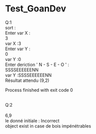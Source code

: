 # Test_GoanDev
Q:1 <br>
sort : <br>
Enter var X : <br>
3 <br>
var X :3 <br>
Enter var Y : <br>
0<br>
var Y :0 <br>
Enter deriction ' N - S - E - O ' : <br>
SSSSEEEEEENN <br>
var Y :SSSSEEEEEENN <br>
Résultat attendu  (9,2) <br>

Process finished with exit code 0
<br><br>

Q:2<br>
<br>
6,9 <br>
le donné initiale  : Incorrect<br>
object exist in case de bois impénétrables
